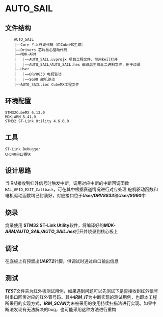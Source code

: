 # AUTO_SAIL
## 文件结构
```
    AUTO_SAIL
    |——Core 片上外设代码（由CubeMX生成）
    |——Drivers 芯片核心驱动代码
    |——MDK-ARM
    |   |——AUTO_SAIL.uvprojx 项目工程文件，可用keil打开
    |   |——AUTO_SAIL/AUTO_SAIL.hex 编译后生成此二进制文件，用于烧录
    |——User
    |   |——DRV8833 电机驱动
    |   |——SG90 舵机驱动
    |——AUTO_SAIL.ioc CubeMX工程文件
```
## 环境配置
    STM32CubeMX 6.13.0
    MDK-ARM 5.41.0
    STM32 ST-Link Utility 4.6.0.0

## 工具
    ST-Link Debugger
    CH340串口模块

## 设计思路

当IRM接收到红外信号时触发中断，调用对应中断的中断回调函数`HAL_GPIO_EXIT_Callback`，可在其中根据赛道情况进行对应处理
舵机驱动函数和电机驱动函数均已封装好，对应接口位于***User/DRV8833***和***User/SG90***中

## 烧录

烧录使用 **STM32 ST-Link Utility**软件，将编译好的***MDK-ARM/AUTO_SAIL/AUTO_SAIL.hex***打开并烧录到核心板上

## 调试

在底板上有预留出***UART2***针脚，供调试时通过串口输出信息

## 测试

***TEST***文件夹为红外板测试用例，如果遇到问题可以先测试下是否接收到红外信号时串口回传对应的红外管号码。其中***IRM_IT***为中断实现的测试用例，也即本工程所采用的实现方式，***IRM_SCAN***为未被采用的使用持续扫描法进行实现。如果中断法发现有无法解决的bug，也可能采用这种方法进行重构
